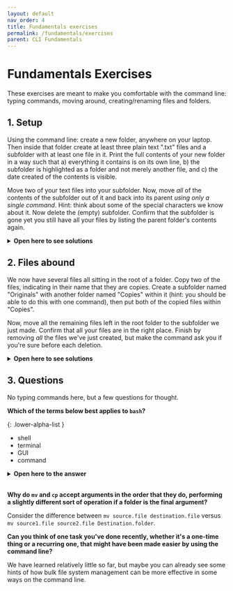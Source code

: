 ```yaml
---
layout: default
nav_order: 4
title: Fundamentals exercises
permalink: /fundamentals/exercises
parent: CLI Fundamentals
---
```


# Fundamentals Exercises

These exercises are meant to make you comfortable with the command line: typing commands, moving around, creating/renaming files and folders.

## 1. Setup

Using the command line: create a new folder, anywhere on your laptop. Then inside that folder create at least three plain text ".txt" files and a subfolder with at least one file in it. Print the full contents of your new folder in a way such that a) everything it contains is on its own line, b) the subfolder is highlighted as a folder and not merely another file, and c) the date created of the contents is visible.

Move two of your text files into your subfolder. Now, move _all_ of the contents of the subfolder out of it and back into its parent _using only a single command_. Hint: think about some of the special characters we know about it. Now delete the (empty) subfolder. Confirm that the subfolder is gone yet you still have all your files by listing the parent folder's contents again.

<details>
<summary><b>Open here to see solutions</b></summary>

<pre><code>$ touch one.txt two.txt three.txt
$ mkdir Subfolder
$ touch Subfolder/four.txt
$ ls -Gl
$ mv one.txt two.txt Subfolder
$ mv Subfolder/* .
$ rmdir Subfolder
$ ls</code></pre>
</details>

## 2. Files abound

We now have several files all sitting in the root of a folder. Copy two of the files, indicating in their name that they are copies. Create a subfolder named "Originals" with another folder named "Copies" within it (hint: you should be able to do this with one command), then put both of the copied files within "Copies".

Now, move all the remaining files left in the root folder to the subfolder we just made. Confirm that all your files are in the right place. Finish by removing _all_ the files we've just created, but make the command ask you if you're sure before each deletion.

<details>
<summary><b>Open here to see solutions</b></summary>

<pre><code>$ cp one.txt one-copy.txt
$ cp two.txt two-copy.txt
$ mkdir -p Originals/Copies
$ mv *-copy.txt Originals/Copies
$ mv *.txt Originals
$ ls Originals/Copies
$ ls Originals
$ rm -ir *</code></pre>
</details>

## 3. Questions

No typing commands here, but a few questions for thought.

**Which of the terms below best applies to `bash`?**

{: .lower-alpha-list }
- shell
- terminal
- GUI
- command

<details>
<summary><b>Open here to the answer</b></summary>

<b>shell</b> is the most suitable term. Though bash is technically a command itself—try running <code>bash</code> in your terminal? What happens? Are you in <i>Inception</i>? If you're having fun with this, trying running `echo $SHLVL`, then `exit`, and finally `ECHO $SHLVL` again. What do you think happened?
</details>
<br>

**Why do `mv` and `cp` accept arguments in the order that they do, performing a slightly different sort of operation if a folder is the final argument?**

Consider the difference between `mv source.file destination.file` versus `mv source1.file source2.file Destination.folder`.

**Can you think of one task you've done recently, whether it's a one-time thing or a recurring one, that might have been made easier by using the command line?**

We have learned relatively little so far, but maybe you can already see some hints of how bulk file system management can be more effective in some ways on the command line.
